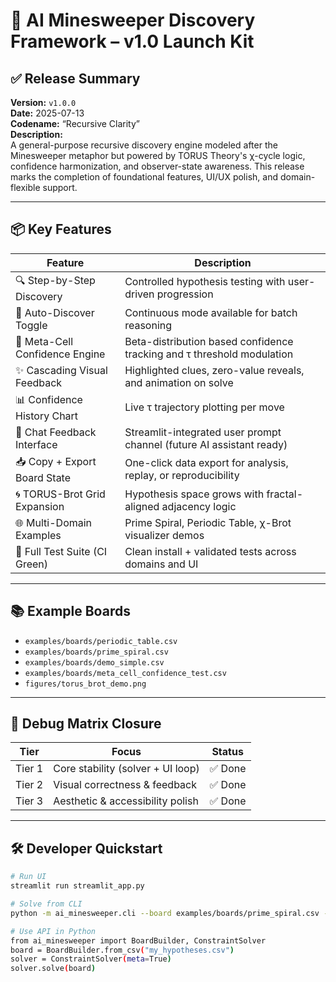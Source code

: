 # 🚀 AI Minesweeper Discovery Framework – v1.0 Launch Kit

## ✅ Release Summary

**Version:** `v1.0.0`  
**Date:** 2025-07-13  
**Codename:** “Recursive Clarity”  
**Description:**  
A general-purpose recursive discovery engine modeled after the Minesweeper metaphor but powered by TORUS Theory's χ-cycle logic, confidence harmonization, and observer-state awareness. This release marks the completion of foundational features, UI/UX polish, and domain-flexible support.

---

## 📦 Key Features

| Feature                          | Description                                                                |
|----------------------------------|----------------------------------------------------------------------------|
| 🔍 Step-by-Step Discovery        | Controlled hypothesis testing with user-driven progression                 |
| 🔄 Auto-Discover Toggle          | Continuous mode available for batch reasoning                             |
| 🧠 Meta-Cell Confidence Engine   | Beta-distribution based confidence tracking and τ threshold modulation    |
| ✨ Cascading Visual Feedback     | Highlighted clues, zero-value reveals, and animation on solve             |
| 📊 Confidence History Chart      | Live τ trajectory plotting per move                                        |
| 💬 Chat Feedback Interface       | Streamlit-integrated user prompt channel (future AI assistant ready)      |
| 📥 Copy + Export Board State     | One-click data export for analysis, replay, or reproducibility            |
| 🌀 TORUS-Brot Grid Expansion     | Hypothesis space grows with fractal-aligned adjacency logic               |
| 🌐 Multi-Domain Examples         | Prime Spiral, Periodic Table, χ-Brot visualizer demos                      |
| 🧪 Full Test Suite (CI Green)     | Clean install + validated tests across domains and UI                     |

---

## 📚 Example Boards

- `examples/boards/periodic_table.csv`
- `examples/boards/prime_spiral.csv`
- `examples/boards/demo_simple.csv`
- `examples/boards/meta_cell_confidence_test.csv`
- `figures/torus_brot_demo.png`

---

## 🧪 Debug Matrix Closure

| Tier       | Focus                            | Status   |
|------------|-----------------------------------|----------|
| Tier 1     | Core stability (solver + UI loop) | ✅ Done  |
| Tier 2     | Visual correctness & feedback     | ✅ Done  |
| Tier 3     | Aesthetic & accessibility polish  | ✅ Done  |

---

## 🛠️ Developer Quickstart

```bash
# Run UI
streamlit run streamlit_app.py

# Solve from CLI
python -m ai_minesweeper.cli --board examples/boards/prime_spiral.csv --solve

# Use API in Python
from ai_minesweeper import BoardBuilder, ConstraintSolver
board = BoardBuilder.from_csv("my_hypotheses.csv")
solver = ConstraintSolver(meta=True)
solver.solve(board)
```
